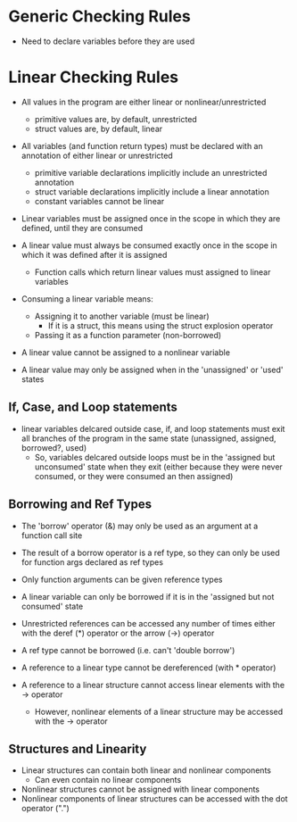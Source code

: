 # Generic Checking Rules 
- Need to declare variables before they are used 

# Linear Checking Rules
- All values in the program are either linear or nonlinear/unrestricted
    - primitive values are, by default, unrestricted 
    - struct values are, by default, linear

- All variables (and function return types) must be declared with an annotation of either linear or unrestricted
    - primitive variable declarations implicitly include an unrestricted annotation
    - struct variable declarations implicitly include a linear annotation
    - constant variables cannot be linear

- Linear variables must be assigned once in the scope in which they are defined, until they are consumed

- A linear value must always be consumed exactly once in the scope in which it was defined after it is assigned
    - Function calls which return linear values must assigned to linear variables 

- Consuming a linear variable means:
    - Assigning it to another variable (must be linear)
        - If it is a struct, this means using the struct explosion operator
    - Passing it as a function parameter (non-borrowed)

- A linear value cannot be assigned to a nonlinear variable 

- A linear value may only be assigned when in the 'unassigned' or 'used' states

## If, Case, and Loop statements
- linear variables delcared outside case, if, and loop statements must exit all branches of the program in the same state (unassigned, assigned, borrowed?, used)
    - So, variables delcared outside loops must be in the 'assigned but unconsumed' state when they exit (either because they were never consumed, or they were consumed an then assigned)

## Borrowing and Ref Types
- The 'borrow' operator (&) may only be used as an argument at a function call site 

- The result of a borrow operator is a ref type, so they can only be used for function args declared as ref types

- Only function arguments can be given reference types

- A linear variable can only be borrowed if it is in the 'assigned but not consumed' state 

- Unrestricted references can be accessed any number of times either with the deref (*) operator or the arrow (->) operator 


- A ref type cannot be borrowed (i.e. can't 'double borrow')
- A reference to a linear type cannot be dereferenced (with * operator)
- A reference to a linear structure cannot access linear elements with the -> operator
    - However, nonlinear elements of a linear structure may be accessed with the -> operator 


## Structures and Linearity
- Linear structures can contain both linear and nonlinear components
    - Can even contain no linear components 
- Nonlinear structures cannot be assigned with linear components 
- Nonlinear components of linear structures can be accessed with the dot operator (".")

